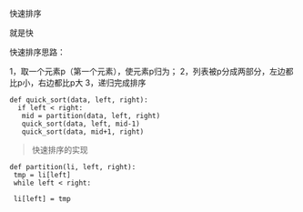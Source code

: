 快速排序

就是快

快速排序思路：

1，取一个元素p（第一个元素），使元素p归为；
2，列表被p分成两部分，左边都比p小，右边都比p大
3，递归完成排序

```
def quick_sort(data, left, right):
  if left < right:
   mid = partition(data, left, right)
   quick_sort(data, left, mid-1)
   quick_sort(data, mid+1, right)
```

> 快速排序的实现

```
def partition(li, left, right):
 tmp = li[left]
 while left < right:
 
 li[left] = tmp
```












